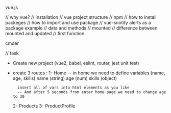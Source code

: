 vue.js

// why vue?
// installation
// vue project structure
// npm
// how to install packeges
// how to import and use package 
// vue-snotify alerts as a package example
// data and methods
// mounted
// difference between mounted and updated
// first function 

cmder

// task

- Create new project (vue2, babel, eslint, router, jest unit test)
- create 3 routes : 
    1- Home
        -- in home we need to define variables (name, age, skills)
        name (string)
        age (num)
        skills (object)

        insert all of vars into html elements as you like
        -- And after 5 seconds from enter home page we need to change age to 30  
    2- Products
    3- ProductProfile